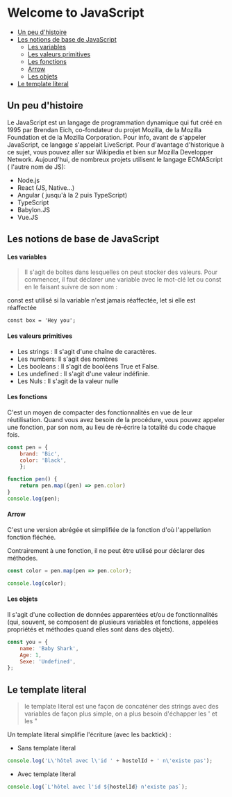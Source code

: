 # Welcome to JavaScript

* [Un peu d'histoire](#un-peu-dhistoire)
* [Les notions de base de JavaScript](#les-notions-de-base-de-javascript)
    * [Les variables](#les-variables)
    * [Les valeurs primitives](#les-valeurs-primitives)
    * [Les fonctions](#les-fonctions)
    * [Arrow](#arrow)
    * [Les objets](#les-objets)
* [Le template literal](#le-template-literal)

## Un peu d'histoire

Le JavaScript est un langage de programmation dynamique qui fut créé en 1995 par Brendan Eich, co-fondateur du projet Mozilla, de la Mozilla Foundation et de la Mozilla Corporation.
Pour info, avant de s'appeler JavaScript, ce langage s'appelait LiveScript.
Pour d'avantage d'historique à ce sujet, vous pouvez aller sur Wikipedia et bien sur Mozilla Developper Network.
Aujourd'hui, de nombreux projets utilisent le langage ECMAScript ( l'autre nom de JS):

* Node.js
* React (JS, Native...)
* Angular ( jusqu'à la 2 puis TypeScript)
* TypeScript
* Babylon.JS
* Vue.JS


## Les notions de base de JavaScript

#### Les variables

> Il s'agit de boites dans lesquelles on peut stocker des valeurs. Pour commencer, il faut déclarer une variable avec le mot-clé let ou const en le faisant suivre de son nom :

const est utilisé si la variable n'est jamais réaffectée, let si elle est réaffectée

`const box = 'Hey you';`

#### Les valeurs primitives

* Les strings : Il s'agit d'une chaîne de caractères.
* Les numbers: Il s'agit des nombres
* Les booleans : Il s'agit de booléens True et False.
* Les undefined : Il s'agit d'une valeur indéfinie.
* Les Nuls : Il s'agit de la valeur nulle


#### Les fonctions

C'est un moyen de compacter des fonctionnalités en vue de leur réutilisation. Quand vous avez besoin de la procédure, vous pouvez appeler une fonction, par son nom, au lieu de ré‑écrire la totalité du code chaque fois.

```javascript
const pen = {
    brand: 'Bic',
    color: 'Black',
    };

function pen() {
    return pen.map((pen) => pen.color)
}
console.log(pen);
```

#### Arrow

C'est une version abrégée et simplifiée de la fonction d'où l'appellation fonction fléchée.

Contrairement à une fonction, il ne peut être utilisé pour déclarer des méthodes.

```javascript
const color = pen.map(pen => pen.color);

console.log(color);
```

#### Les objets

Il s'agit d'une collection de données apparentées et/ou de fonctionnalités (qui, souvent, se composent de plusieurs variables et fonctions, appelées propriétés et méthodes quand elles sont dans des objets).

```javascript
const you = {
    name: 'Baby Shark',
    Age: 1,
    Sexe: 'Undefined',
};
```

## Le template literal

> le template literal est une façon de concaténer des strings avec des variables de façon plus simple, on a plus besoin
> d'échapper les ' et les "

Un template literal simplifie l'écriture (avec les backtick) :

* Sans template literal

```javascript
console.log('L\'hôtel avec l\'id ' + hostelId + ' n\'existe pas');
```

* Avec template literal

```javascript
console.log(`L'hôtel avec l'id ${hostelId} n'existe pas`);
```
